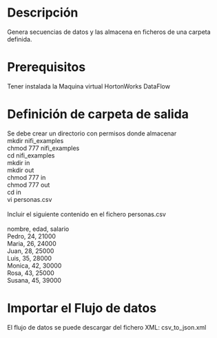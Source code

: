 # Descripción
Genera secuencias de datos y las almacena en ficheros de una carpeta definida.

# Prerequisitos
Tener instalada la Maquina virtual HortonWorks DataFlow

# Definición de carpeta de salida
Se debe crear un directorio con permisos donde almacenar <br>
mkdir nifi_examples<br>
chmod 777 nifi_examples<br>
cd nifi_examples<br>
mkdir in<br>
mkdir out<br>
chmod 777 in<br>
chmod 777 out<br>
cd in<br>
vi personas.csv<br>
<br>
Incluir el siguiente contenido en el fichero personas.csv<br>
<br>
nombre, edad, salario<br>
Pedro, 24, 21000<br>
Maria, 26, 24000<br>
Juan, 28, 25000<br>
Luis, 35, 28000<br>
Monica, 42, 30000<br>
Rosa, 43, 25000<br>
Susana, 45, 39000<br>


# Importar el Flujo de datos
El flujo de datos se puede descargar del fichero XML: csv_to_json.xml
